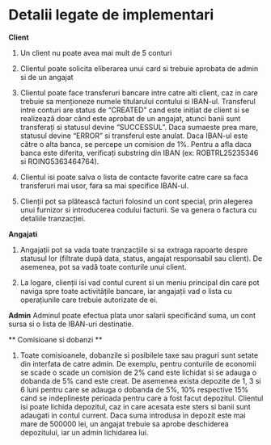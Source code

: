 # Detalii legate de implementari

**Client**
1) Un client nu poate avea mai mult de 5 conturi
2) Clientul poate solicita eliberarea unui card si trebuie aprobata de admin si de un angajat
3) Clientul poate face transferuri bancare intre catre alti client, caz in care trebuie sa menționeze numele titularului
contului si IBAN-ul. Transferul intre conturi are status de “CREATED” cand este inițiat de client si se realizează
doar când este aprobat de un angajat, atunci banii sunt transferați si statusul devine “SUCCESSUL”. Daca sumaeste prea mare, statusul devine “ERROR” si transferul este anulat. Daca IBAN-ul este către o alta banca, se
percepe un comision de 1%. Pentru a afla daca banca este diferita, verificați substring din IBAN (ex:
ROBTRL25235346 si ROING5363464764).

4) Clientul isi poate salva o lista de contacte favorite catre care sa faca transferuri mai usor, fara sa mai specifice
IBAN-ul.
5) Clienții pot sa plătească facturi folosind un cont special, prin alegerea unui furnizor si introducerea codului
facturii. Se va genera o factura cu detaliile tranzacției.


**Angajati**
1) Angajații pot sa vada toate tranzacțiile si sa extraga rapoarte despre statusul lor (filtrate după data, status, angajat
responsabil sau client). De asemenea, pot sa vadă toate conturile unui client.

2) La logare, clienții isi vad contul curent si un meniu principal din care pot naviga spre toate activitățile bancare, iar
angajații vad o lista cu operațiunile care trebuie autorizate de ei.


**Admin**
Adminul poate efectua plata unor salarii specificând suma, un cont sursa si o lista de IBAN-uri destinatie.

** Comisioane si dobanzi **
1) Toate comisioanele, dobanzile si posibilele taxe sau praguri sunt setate din interfata de catre admin. De exemplu, pentru conturile de economii se scade o scade un comision de 2% cand este lichidat si se adauga o dobanda de 5% cand este creat. De asemenea exista depozite de 1, 3 si 6 luni pentru care se adauga o dobanda de 5%, 10% respective 15% cand se indeplineste perioada pentru care a fost facut depozitul. Clientul isi poate lichida depozitul, caz in care acesata este sters si banii sunt adaugati in contul current. Daca suma introdusa in depozit este mai mare de 500000 lei, un angajat trebuie sa aprobe deschiderea depozitului, iar un admin lichidarea lui.

